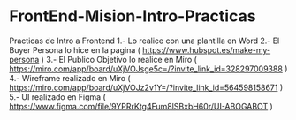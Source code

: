 # FrontEnd-Mision-Intro-Practicas
Practicas de Intro a Frontend
1.- Lo realice con una plantilla en Word
2.- El Buyer Persona lo hice en la pagina ( https://www.hubspot.es/make-my-persona )
3.- El Publico Objetivo lo realice en Miro ( https://miro.com/app/board/uXjVOJsge5c=/?invite_link_id=328297009388 )
4.- Wireframe realizado en Miro ( https://miro.com/app/board/uXjVOJz2v1Y=/?invite_link_id=564598158671 )
5.- UI realizado en Figma ( https://www.figma.com/file/9YPRrKtg4Fum8lSBxbH60r/UI-ABOGABOT )
